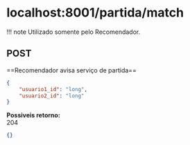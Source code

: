 # localhost:8001/partida/match

!!! note
    Utilizado somente pelo Recomendador.

## POST
==Recomendador avisa serviço de partida==

```json
{
    "usuario1_id": "long",
    "usuario2_id": "long"
}
```

**Possiveis retorno:**  
204
```json
{}
```